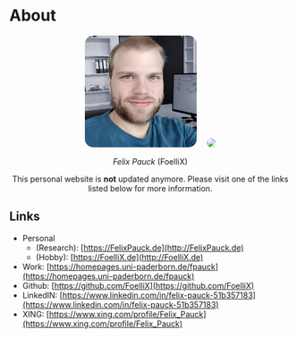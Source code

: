 # About
<center>
<a href="https://FelixPauck.de" target="_blank"><img src="me.jpg" width="200" style="border-radius:15px;" /></a>
<a href="https://FoelliX.de" target="_blank"><img src="https://foellix.de/images/logo/fx_2021.jpg" width="200" style="border-radius:15px; margin-left: 15px;" /></a>

*Felix Pauck* (FoelliX)  

This personal website is **not** updated anymore. Please visit one of the links listed below for more information.
</center>

## Links
- Personal
	- (Research): [https://FelixPauck.de](http://FelixPauck.de)
	- (Hobby): [https://FoelliX.de](http://FoelliX.de)
- Work: [https://homepages.uni-paderborn.de/fpauck](https://homepages.uni-paderborn.de/fpauck)
- Github: [https://github.com/FoelliX](https://github.com/FoelliX)
- LinkedIN: [https://www.linkedin.com/in/felix-pauck-51b357183](https://www.linkedin.com/in/felix-pauck-51b357183)
- XING: [https://www.xing.com/profile/Felix_Pauck](https://www.xing.com/profile/Felix_Pauck)